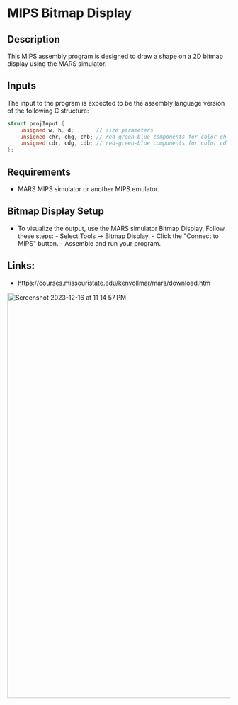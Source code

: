 # MIPS Bitmap Display

## Description
This MIPS assembly program is designed to draw a shape on a 2D bitmap display using the MARS simulator. 

## Inputs
The input to the program is expected to be the assembly language version of the following C structure:

```c
struct projInput {
    unsigned w, h, d;       // size parameters
    unsigned chr, chg, chb; // red-green-blue components for color ch
    unsigned cdr, cdg, cdb; // red-green-blue components for color cd
};
```
## Requirements
- MARS MIPS simulator or another MIPS emulator.
  
## Bitmap Display Setup
- To visualize the output, use the MARS simulator Bitmap Display. Follow these steps:
      - Select Tools → Bitmap Display.
      - Click the "Connect to MIPS" button.
      - Assemble and run your program.

## Links:
- https://courses.missouristate.edu/kenvollmar/mars/download.htm
  
<img width="915" alt="Screenshot 2023-12-16 at 11 14 57 PM" src="https://github.com/alifaiyaz1120/MIPS-Project/assets/119764873/a2f06337-c0f6-490c-9c3c-4e31bec0b8bb">
